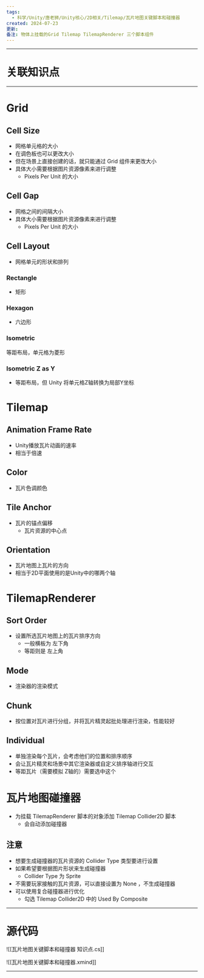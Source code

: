 ```yaml
---
tags:
  - 科学/Unity/唐老狮/Unity核心/2D相关/Tilemap/瓦片地图关键脚本和碰撞器
created: 2024-07-23
更新: 
备注: 物体上挂载的Grid Tilemap TilemapRenderer 三个脚本组件
---
```


---
# 关联知识点



---
# Grid
## Cell Size

- 网格单元格的大小
- 在调色板也可以更改大小
- 但在场景上直接创建的话，就只能通过 Grid 组件来更改大小
- 具体大小需要根据图片资源像素来进行调整
	- Pixels Per Unit 的大小
## Cell Gap

- 网格之间的间隔大小
- 具体大小需要根据图片资源像素来进行调整
	- Pixels Per Unit 的大小
## Cell Layout

- 网格单元的形状和排列
### Rectangle

- 矩形
### Hexagon

- 六边形
### Isometric

等距布局，单元格为菱形
### lsometric Z as Y

- 等距布局，但 Unity 将单元格Z轴转换为局部Y坐标
# Tilemap
## Animation Frame Rate

- Unity播放瓦片动画的速率
- 相当于倍速
## Color

- 瓦片色调颜色
## Tile Anchor

- 瓦片的锚点偏移
	- 瓦片资源的中心点
## Orientation

- 瓦片地图上瓦片的方向
- 相当于2D平面使用的是Unity中的哪两个轴
# TilemapRenderer
## Sort Order

- 设置所选瓦片地图上的瓦片排序方向
	- 一般横板为 左下角
	- 等距则是 左上角
## Mode

- 渲染器的渲染模式
## Chunk

- 按位置对瓦片进行分组，并将瓦片精灵起批处理进行渲染，性能较好
## Individual

- 单独渲染每个瓦片，会考虑他们的位置和排序顺序
- 会让瓦片精灵和场景中其它渲染器或自定义排序轴进行交互
- 等距瓦片（需要模拟 Z轴的）需要选中这个
# 瓦片地图碰撞器

- 为挂载 TilemapRenderer 脚本的对象添加 Tilemap Collider2D 脚本
	- 会自动添加碰撞器
## 注意

- 想要生成碰撞器的瓦片资源的 Collider Type 类型要进行设置
- 如果希望要根据图片形状来生成碰撞器
	- Collider Type 为 Sprite
- 不需要玩家接触的瓦片资源，可以直接设置为 None ，不生成碰撞器
- 可以使用复合碰撞器进行优化
	- 勾选 Tilemap Collider2D  中的 Used By Composite

---
# 源代码

![[瓦片地图关键脚本和碰撞器 知识点.cs]]

![[瓦片地图关键脚本和碰撞器.xmind]]

---